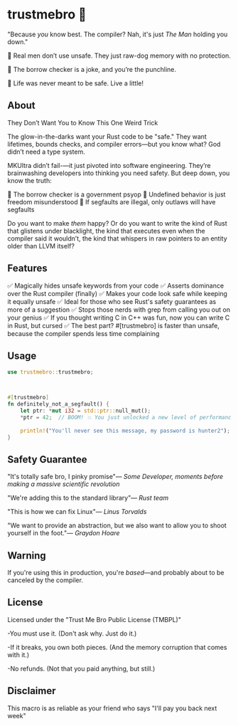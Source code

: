 # trustmebro 🤝

  "Because *you* know best. The compiler? Nah, it's just *The Man* holding you down."

🔹 Real men don’t use unsafe. They just raw-dog memory with no protection.

🔹 The borrow checker is a joke, and you’re the punchline.

🔹 Life was never meant to be safe. Live a little!

## About

They Don’t Want You to Know This One Weird Trick

The glow-in-the-darks want your Rust code to be "safe." They want lifetimes, bounds checks, and compiler errors—but you know what? God didn’t need a type system.

MKUltra didn’t fail-—it just pivoted into software engineering.
They’re brainwashing developers into thinking you need safety. But deep down, you know the truth:

🔹 The borrow checker is a government psyop
🔹 Undefined behavior is just freedom misunderstood
🔹 If segfaults are illegal, only outlaws will have segfaults

Do you want to make *them* happy?
Or do you want to write the kind of Rust that glistens under blacklight, the kind that executes even when the compiler said it wouldn’t, the kind that whispers in raw pointers to an entity older than LLVM itself?

## Features

✅ Magically hides unsafe keywords from your code
✅ Asserts dominance over the Rust compiler (finally)
✅ Makes your code look safe while keeping it equally unsafe
✅ Ideal for those who see Rust's safety guarantees as more of a suggestion
✅ Stops those nerds with grep from calling you out on your genius
✅ If you thought writing C in C++ was fun, now you can write C in Rust, but cursed
✅ The best part? #[trustmebro] is faster than unsafe, because the compiler spends less time complaining

## Usage

```rust
use trustmebro::trustmebro;



#[trustmebro]
fn definitely_not_a_segfault() {
    let ptr: *mut i32 = std::ptr::null_mut();
    *ptr = 42;  // BOOM! 💥 You just unlocked a new level of performance
    
    println!("You'll never see this message, my password is hunter2");
}

```

## Safety Guarantee

"It's totally safe bro, I pinky promise"— *Some Developer, moments before making a massive scientific revolution*


"We're adding this to the standard library"—  *Rust team*


"This is how we can fix Linux"— *Linus Torvalds*


"We want to provide an abstraction, but we also want to allow you to shoot yourself in the foot."— *Graydon Hoare*

## Warning

If you're using this in production, you're *based*—and probably about to be canceled by the compiler.

## License

Licensed under the "Trust Me Bro Public License (TMBPL)"

-You must use it. (Don't ask why. Just do it.)

-If it breaks, you own both pieces. (And the memory corruption that comes with it.)

-No refunds. (Not that you paid anything, but still.)

## Disclaimer

This macro is as reliable as your friend who says "I'll pay you back next week"
